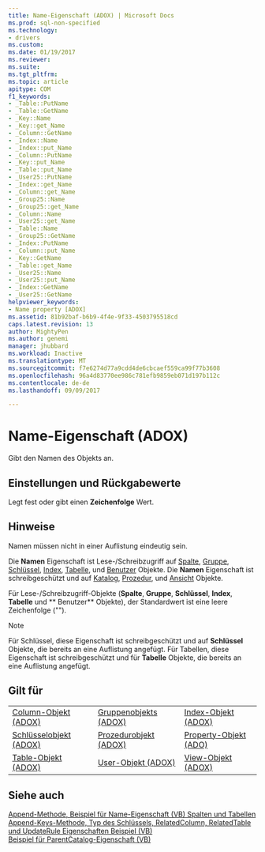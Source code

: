 ```yaml
---
title: Name-Eigenschaft (ADOX) | Microsoft Docs
ms.prod: sql-non-specified
ms.technology:
- drivers
ms.custom: 
ms.date: 01/19/2017
ms.reviewer: 
ms.suite: 
ms.tgt_pltfrm: 
ms.topic: article
apitype: COM
f1_keywords:
- _Table::PutName
- _Table::GetName
- _Key::Name
- _Key::get_Name
- _Column::GetName
- _Index::Name
- _Index::put_Name
- _Column::PutName
- _Key::put_Name
- _Table::put_Name
- _User25::PutName
- _Index::get_Name
- _Column::get_Name
- _Group25::Name
- _Group25::get_Name
- _Column::Name
- _User25::get_Name
- _Table::Name
- _Group25::GetName
- _Index::PutName
- _Column::put_Name
- _Key::GetName
- _Table::get_Name
- _User25::Name
- _User25::put_Name
- _Index::GetName
- _User25::GetName
helpviewer_keywords:
- Name property [ADOX]
ms.assetid: 81b92baf-b6b9-4f4e-9f33-4503795518cd
caps.latest.revision: 13
author: MightyPen
ms.author: genemi
manager: jhubbard
ms.workload: Inactive
ms.translationtype: MT
ms.sourcegitcommit: f7e6274d77a9cdd4de6cbcaef559ca99f77b3608
ms.openlocfilehash: 96a4d83770ee986c781efb9859eb071d197b112c
ms.contentlocale: de-de
ms.lasthandoff: 09/09/2017

---
```

# <a name="name-property-adox"></a>Name-Eigenschaft (ADOX)
Gibt den Namen des Objekts an.  
  
## <a name="settings-and-return-values"></a>Einstellungen und Rückgabewerte  
 Legt fest oder gibt einen **Zeichenfolge** Wert.  
  
## <a name="remarks"></a>Hinweise  
 Namen müssen nicht in einer Auflistung eindeutig sein.  
  
 Die **Namen** Eigenschaft ist Lese-/Schreibzugriff auf [Spalte](../../../ado/reference/adox-api/column-object-adox.md), [Gruppe](../../../ado/reference/adox-api/group-object-adox.md), [Schlüssel](../../../ado/reference/adox-api/key-object-adox.md), [Index](../../../ado/reference/adox-api/index-object-adox.md), [ Tabelle](../../../ado/reference/adox-api/table-object-adox.md), und [Benutzer](../../../ado/reference/adox-api/user-object-adox.md) Objekte. Die **Namen** Eigenschaft ist schreibgeschützt und auf [Katalog](../../../ado/reference/adox-api/catalog-object-adox.md), [Prozedur](../../../ado/reference/adox-api/procedure-object-adox.md), und [Ansicht](../../../ado/reference/adox-api/view-object-adox.md) Objekte.  
  
 Für Lese-/Schreibzugriff-Objekte (**Spalte**, **Gruppe**, **Schlüssel**, **Index**, **Tabelle** und ** Benutzer** Objekte), der Standardwert ist eine leere Zeichenfolge ("").  
  
> [!NOTE]
>  Für Schlüssel, diese Eigenschaft ist schreibgeschützt und auf **Schlüssel** Objekte, die bereits an eine Auflistung angefügt. Für Tabellen, diese Eigenschaft ist schreibgeschützt und für **Tabelle** Objekte, die bereits an eine Auflistung angefügt.  
  
## <a name="applies-to"></a>Gilt für  
  
||||  
|-|-|-|  
|[Column-Objekt (ADOX)](../../../ado/reference/adox-api/column-object-adox.md)|[Gruppenobjekts (ADOX)](../../../ado/reference/adox-api/group-object-adox.md)|[Index-Objekt (ADOX)](../../../ado/reference/adox-api/index-object-adox.md)|  
|[Schlüsselobjekt (ADOX)](../../../ado/reference/adox-api/key-object-adox.md)|[Prozedurobjekt (ADOX)](../../../ado/reference/adox-api/procedure-object-adox.md)|[Property-Objekt (ADO)](../../../ado/reference/ado-api/property-object-ado.md)|  
|[Table-Objekt (ADOX)](../../../ado/reference/adox-api/table-object-adox.md)|[User-Objekt (ADOX)](../../../ado/reference/adox-api/user-object-adox.md)|[View-Objekt (ADOX)](../../../ado/reference/adox-api/view-object-adox.md)|  
  
## <a name="see-also"></a>Siehe auch  
 [Append-Methode, Beispiel für Name-Eigenschaft (VB) Spalten und Tabellen](../../../ado/reference/adox-api/columns-and-tables-append-methods-name-property-example-vb.md)   
 [Append-Keys-Methode, Typ des Schlüssels, RelatedColumn, RelatedTable und UpdateRule Eigenschaften Beispiel (VB)](../../../ado/reference/adox-api/keys-append-method-key-type-relatedcolumn-relatedtable-example-vb.md)   
 [Beispiel für ParentCatalog-Eigenschaft (VB)](../../../ado/reference/adox-api/parentcatalog-property-example-vb.md)

